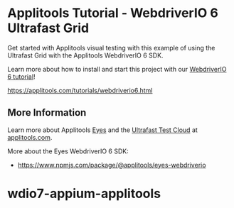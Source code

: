 # Applitools Tutorial - WebdriverIO 6 Ultrafast Grid

Get started with Applitools visual testing with this example of using the Ultrafast Grid with the Applitools WebdriverIO 6 SDK.

Learn more about how to install and start this project with our [WebdriverIO 6 tutorial](https://applitools.com/tutorials/webdriverio6.html)!

<https://applitools.com/tutorials/webdriverio6.html>

## More Information

Learn more about Applitools [Eyes](https://info.applitools.com/ucY77) and the [Ultrafast Test Cloud](https://info.applitools.com/ucY78) at [applitools.com](https://info.applitools.com/ucY76).

More about the Eyes WebdriverIO 6 SDK:
* https://www.npmjs.com/package/@applitools/eyes-webdriverio
# wdio7-appium-applitools
